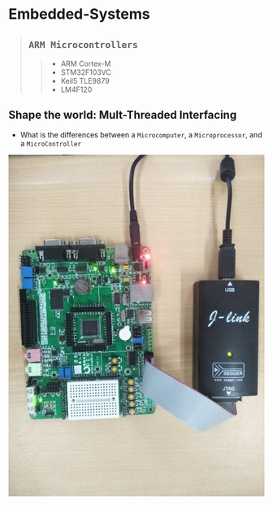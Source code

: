 # Embedded-Systems

> ## `ARM Microcontrollers`
>
> > - ARM Cortex-M
> > - STM32F103VC
> > - Keil5 TLE9879
> > - LM4F120

## Shape the world: Mult-Threaded Interfacing

<!-- ![ARM](/home/ap_tech/Pictures/Microcontroller.png) -->

- What is the differences between a `Microcomputer`, a `Microprocessor`, and a `MicroController`

![ARM](ARM.jpg)
